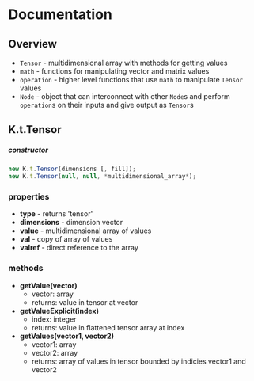 # Documentation

## Overview

- `Tensor` - multidimensional array with methods for getting values
- `math` - functions for manipulating vector and matrix values
- `operation` - higher level functions that use `math` to manipulate `Tensor` values
- `Node` - object that can interconnect with other `Node`s and perform `operation`s on their inputs and give output as `Tensor`s

## K.t.Tensor

##### constructor

```js
new K.t.Tensor(dimensions [, fill]);
new K.t.Tensor(null, null, *multidimensional_array*);
```

### properties

- **type** - returns 'tensor'
- **dimensions** - dimension vector
- **value** - multidimensional array of values
- **val** - copy of array of values
- **valref** - direct reference to the array

### methods

- **getValue(vector)**
  - vector: array
  - returns: value in tensor at vector
- **getValueExplicit(index)**
  - index: integer
  - returns: value in flattened tensor array at index
- **getValues(vector1, vector2)**
  - vector1: array
  - vector2: array
  - returns: array of values in tensor bounded by indicies vector1 and vector2
